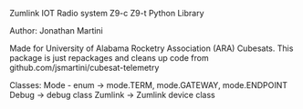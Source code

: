 Zumlink IOT Radio system Z9-c Z9-t Python Library

Author: Jonathan Martini

Made for University of Alabama Rocketry Association (ARA) Cubesats.
This package is just repackages and cleans up code from github.com/jsmartini/cubesat-telemetry

Classes:
    Mode - enum -> mode.TERM, mode.GATEWAY, mode.ENDPOINT
    Debug -> debug class
    Zumlink -> Zumlink device class
